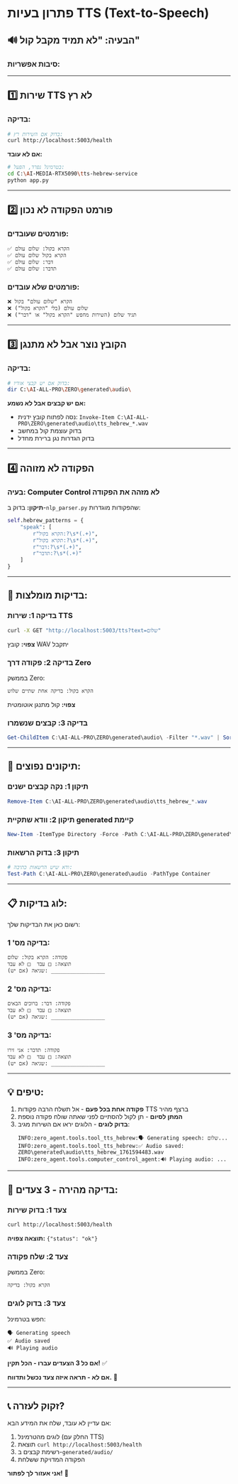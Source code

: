# פתרון בעיות TTS (Text-to-Speech)

## 🔊 **הבעיה: "לא תמיד מקבל קול"**

### **סיבות אפשריות:**

---

## 1️⃣ **שירות TTS לא רץ**

### **בדיקה:**
```bash
# בדוק אם השירות רץ:
curl http://localhost:5003/health
```

**אם לא עובד:**
```bash
# בטרמינל נפרד, הפעל:
cd C:\AI-MEDIA-RTX5090\tts-hebrew-service
python app.py
```

---

## 2️⃣ **פורמט הפקודה לא נכון**

### **פורמטים שעובדים:**
```
✅ הקרא בקול: שלום עולם
✅ הקרא בקול שלום עולם
✅ דבר: שלום עולם
✅ תדבר: שלום עולם
```

### **פורמטים שלא עובדים:**
```
❌ הקרא "שלום עולם" בקול
❌ שלום עולם (בלי "הקרא בקול")
❌ תגיד שלום (השירות מחפש "הקרא בקול" או "דבר")
```

---

## 3️⃣ **הקובץ נוצר אבל לא מתנגן**

### **בדיקה:**
```bash
# בדוק אם יש קבצי אודיו:
dir C:\AI-ALL-PRO\ZERO\generated\audio\
```

**אם יש קבצים אבל לא נשמע:**
- נסה לפתוח קובץ ידנית: `Invoke-Item C:\AI-ALL-PRO\ZERO\generated\audio\tts_hebrew_*.wav`
- בדוק עוצמת קול במחשב
- בדוק הגדרות נגן ברירת מחדל

---

## 4️⃣ **הפקודה לא מזוהה**

### **בעיה:** Computer Control לא מזהה את הפקודה

**תיקון:**
בדוק ב-`nlp_parser.py` שהפקודות מוגדרות:

```python
self.hebrew_patterns = {
    "speak": [
        r"הקרא בקול:?\s*(.+)",
        r"תקרא בקול:?\s*(.+)",
        r"דבר:?\s*(.+)",
        r"תדבר:?\s*(.+)"
    ]
}
```

---

## 🧪 **בדיקות מומלצות:**

### **בדיקה 1: שירות TTS**
```bash
curl -X GET "http://localhost:5003/tts?text=שלום"
```
**צפוי:** קובץ WAV יתקבל

### **בדיקה 2: פקודה דרך Zero**
בממשק Zero:
```
הקרא בקול: בדיקה אחת שתיים שלוש
```
**צפוי:** קול מתנגן אוטומטית

### **בדיקה 3: קבצים שנשמרו**
```powershell
Get-ChildItem C:\AI-ALL-PRO\ZERO\generated\audio\ -Filter "*.wav" | Sort-Object LastWriteTime -Descending | Select-Object -First 5
```

---

## 🔧 **תיקונים נפוצים:**

### **תיקון 1: נקה קבצים ישנים**
```powershell
Remove-Item C:\AI-ALL-PRO\ZERO\generated\audio\tts_hebrew_*.wav
```

### **תיקון 2: וודא שתקיית generated קיימת**
```powershell
New-Item -ItemType Directory -Force -Path C:\AI-ALL-PRO\ZERO\generated\audio
```

### **תיקון 3: בדוק הרשאות**
```powershell
# ודא שיש הרשאות כתיבה:
Test-Path C:\AI-ALL-PRO\ZERO\generated\audio -PathType Container
```

---

## 📋 **לוג בדיקות:**

רשום כאן את הבדיקות שלך:

### **בדיקה מס' 1:**
```
פקודה: הקרא בקול: שלום
תוצאה: □ עבד  □ לא עבד
שגיאה (אם יש): _________________
```

### **בדיקה מס' 2:**
```
פקודה: דבר: ברוכים הבאים
תוצאה: □ עבד  □ לא עבד
שגיאה (אם יש): _________________
```

### **בדיקה מס' 3:**
```
פקודה: תדבר: אני זירו
תוצאה: □ עבד  □ לא עבד
שגיאה (אם יש): _________________
```

---

## 💡 **טיפים:**

1. **פקודה אחת בכל פעם** - אל תשלח הרבה פקודות TTS ברצף מהיר
2. **המתן לסיום** - תן לקול להסתיים לפני שאתה שולח פקודה נוספת
3. **בדוק לוגים** - הלוגים יראו אם השירות מגיב:
   ```
   INFO:zero_agent.tools.tool_tts_hebrew:🗣️ Generating speech: שלום...
   INFO:zero_agent.tools.tool_tts_hebrew:✅ Audio saved: ZERO\generated\audio\tts_hebrew_1761594483.wav
   INFO:zero_agent.tools.computer_control_agent:🔊 Playing audio: ...
   ```

---

## 🚀 **בדיקה מהירה - 3 צעדים:**

### **צעד 1: בדוק שירות**
```bash
curl http://localhost:5003/health
```
**תוצאה צפויה:** `{"status": "ok"}`

### **צעד 2: שלח פקודה**
בממשק Zero:
```
הקרא בקול: בדיקה
```

### **צעד 3: בדוק לוגים**
חפש בטרמינל:
```
🗣️ Generating speech
✅ Audio saved
🔊 Playing audio
```

**אם כל 3 הצעדים עברו - הכל תקין!** ✅

**אם לא - תראה איזה צעד נכשל ותדווח.** 📝

---

## 📞 **זקוק לעזרה?**

אם עדיין לא עובד, שלח את המידע הבא:
1. לוגים מהטרמינל (החלק עם TTS)
2. תוצאת `curl http://localhost:5003/health`
3. רשימת קבצים ב-`generated/audio/`
4. הפקודה המדויקת ששלחת

**אני אעזור לך לפתור!** 🔧



